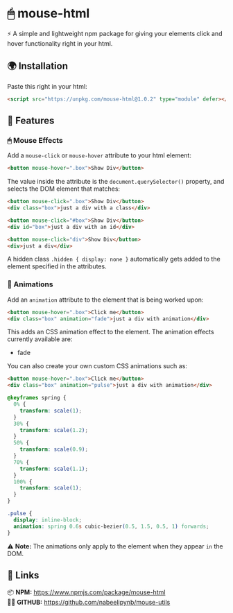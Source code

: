 # 🖱 mouse-html

⚡ A simple and lightweight npm package for giving your elements click and hover functionality right in your html.


## 🌍 Installation

Paste this right in your html:
```html
<script src="https://unpkg.com/mouse-html@1.0.2" type="module" defer></script>
```

## 🚀 Features

### 🖱 Mouse Effects

Add a `mouse-click` or `mouse-hover` attribute to your html element:

```html
<button mouse-hover=".box">Show Div</button>
```

The value inside the attribute is the `document.querySelector()` property, and selects the DOM element that matches:

```html
<button mouse-click=".box">Show Div</button>
<div class="box">just a div with a class</div>
```

```html
<button mouse-click="#box">Show Div</button>
<div id="box">just a div with an id</div>
```

```html
<button mouse-click="div">Show Div</button>
<div>just a div</div>
```

A hidden class `.hidden { display: none }` automatically gets added to the element specified in the attributes.

### 🎉 Animations

Add an `animation` attribute to the element that is being worked upon:

```html
<button mouse-hover=".box">Click me</button>
<div class="box" animation="fade">just a div with animation</div>
```

This adds an CSS animation effect to the element. The animation effects currently available are:<br>
- fade

You can also create your own custom CSS animations such as:

```html
<button mouse-hover=".box">Click me</button>
<div class="box" animation="pulse">just a div with animation</div>
```

```css
@keyframes spring {
  0% {
    transform: scale(1);
  }
  30% {
    transform: scale(1.2);
  }
  50% {
    transform: scale(0.9);
  }
  70% {
    transform: scale(1.1);
  }
  100% {
    transform: scale(1);
  }
}

.pulse {
  display: inline-block;
  animation: spring 0.6s cubic-bezier(0.5, 1.5, 0.5, 1) forwards;
}
```
⚠ **Note:** The animations only apply to the element when they appear `in` the DOM.

## 🔗 Links

📦 **NPM:** https://www.npmjs.com/package/mouse-html<br>
🐱‍👤 **GITHUB:** https://github.com/nabeelipynb/mouse-utils